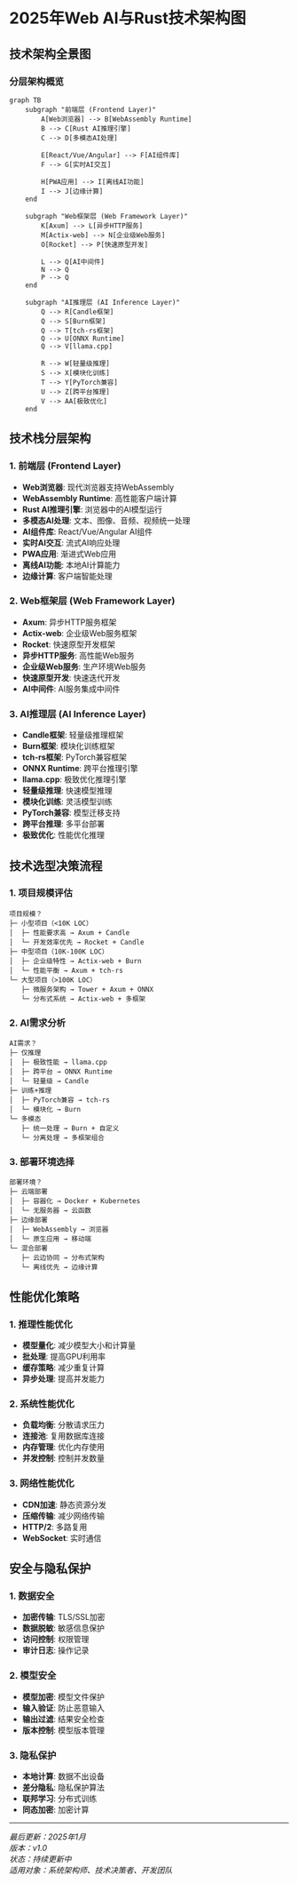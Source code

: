 # 2025年Web AI与Rust技术架构图

## 技术架构全景图

### 分层架构概览

```mermaid
graph TB
    subgraph "前端层 (Frontend Layer)"
        A[Web浏览器] --> B[WebAssembly Runtime]
        B --> C[Rust AI推理引擎]
        C --> D[多模态AI处理]
        
        E[React/Vue/Angular] --> F[AI组件库]
        F --> G[实时AI交互]
        
        H[PWA应用] --> I[离线AI功能]
        I --> J[边缘计算]
    end
    
    subgraph "Web框架层 (Web Framework Layer)"
        K[Axum] --> L[异步HTTP服务]
        M[Actix-web] --> N[企业级Web服务]
        O[Rocket] --> P[快速原型开发]
        
        L --> Q[AI中间件]
        N --> Q
        P --> Q
    end
    
    subgraph "AI推理层 (AI Inference Layer)"
        Q --> R[Candle框架]
        Q --> S[Burn框架]
        Q --> T[tch-rs框架]
        Q --> U[ONNX Runtime]
        Q --> V[llama.cpp]
        
        R --> W[轻量级推理]
        S --> X[模块化训练]
        T --> Y[PyTorch兼容]
        U --> Z[跨平台推理]
        V --> AA[极致优化]
    end
```

## 技术栈分层架构

### 1. 前端层 (Frontend Layer)

- **Web浏览器**: 现代浏览器支持WebAssembly
- **WebAssembly Runtime**: 高性能客户端计算
- **Rust AI推理引擎**: 浏览器中的AI模型运行
- **多模态AI处理**: 文本、图像、音频、视频统一处理
- **AI组件库**: React/Vue/Angular AI组件
- **实时AI交互**: 流式AI响应处理
- **PWA应用**: 渐进式Web应用
- **离线AI功能**: 本地AI计算能力
- **边缘计算**: 客户端智能处理

### 2. Web框架层 (Web Framework Layer)

- **Axum**: 异步HTTP服务框架
- **Actix-web**: 企业级Web服务框架
- **Rocket**: 快速原型开发框架
- **异步HTTP服务**: 高性能Web服务
- **企业级Web服务**: 生产环境Web服务
- **快速原型开发**: 快速迭代开发
- **AI中间件**: AI服务集成中间件

### 3. AI推理层 (AI Inference Layer)

- **Candle框架**: 轻量级推理框架
- **Burn框架**: 模块化训练框架
- **tch-rs框架**: PyTorch兼容框架
- **ONNX Runtime**: 跨平台推理引擎
- **llama.cpp**: 极致优化推理引擎
- **轻量级推理**: 快速模型推理
- **模块化训练**: 灵活模型训练
- **PyTorch兼容**: 模型迁移支持
- **跨平台推理**: 多平台部署
- **极致优化**: 性能优化推理

## 技术选型决策流程

### 1. 项目规模评估

```text
项目规模？
├─ 小型项目（<10K LOC）
│  ├─ 性能要求高 → Axum + Candle
│  └─ 开发效率优先 → Rocket + Candle
├─ 中型项目（10K-100K LOC）
│  ├─ 企业级特性 → Actix-web + Burn
│  └─ 性能平衡 → Axum + tch-rs
└─ 大型项目（>100K LOC）
   ├─ 微服务架构 → Tower + Axum + ONNX
   └─ 分布式系统 → Actix-web + 多框架
```

### 2. AI需求分析

```text
AI需求？
├─ 仅推理
│  ├─ 极致性能 → llama.cpp
│  ├─ 跨平台 → ONNX Runtime
│  └─ 轻量级 → Candle
├─ 训练+推理
│  ├─ PyTorch兼容 → tch-rs
│  └─ 模块化 → Burn
└─ 多模态
   ├─ 统一处理 → Burn + 自定义
   └─ 分离处理 → 多框架组合
```

### 3. 部署环境选择

```text
部署环境？
├─ 云端部署
│  ├─ 容器化 → Docker + Kubernetes
│  └─ 无服务器 → 云函数
├─ 边缘部署
│  ├─ WebAssembly → 浏览器
│  └─ 原生应用 → 移动端
└─ 混合部署
   ├─ 云边协同 → 分布式架构
   └─ 离线优先 → 边缘计算
```

## 性能优化策略

### 1. 推理性能优化

- **模型量化**: 减少模型大小和计算量
- **批处理**: 提高GPU利用率
- **缓存策略**: 减少重复计算
- **异步处理**: 提高并发能力

### 2. 系统性能优化

- **负载均衡**: 分散请求压力
- **连接池**: 复用数据库连接
- **内存管理**: 优化内存使用
- **并发控制**: 控制并发数量

### 3. 网络性能优化

- **CDN加速**: 静态资源分发
- **压缩传输**: 减少网络传输
- **HTTP/2**: 多路复用
- **WebSocket**: 实时通信

## 安全与隐私保护

### 1. 数据安全

- **加密传输**: TLS/SSL加密
- **数据脱敏**: 敏感信息保护
- **访问控制**: 权限管理
- **审计日志**: 操作记录

### 2. 模型安全

- **模型加密**: 模型文件保护
- **输入验证**: 防止恶意输入
- **输出过滤**: 结果安全检查
- **版本控制**: 模型版本管理

### 3. 隐私保护

- **本地计算**: 数据不出设备
- **差分隐私**: 隐私保护算法
- **联邦学习**: 分布式训练
- **同态加密**: 加密计算

---

*最后更新：2025年1月*  
*版本：v1.0*  
*状态：持续更新中*  
*适用对象：系统架构师、技术决策者、开发团队*

